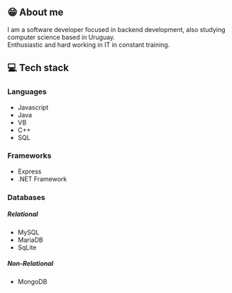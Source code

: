## 😁 About me

<p> I am a software developer focused in backend development, also studying computer science based in Uruguay.<br>
Enthusiastic and hard working in IT in constant training.</p>

## 💻 Tech stack

### Languages

- Javascript
- Java
- VB
- C++
- SQL

### Frameworks

- Express
- .NET Framework

### Databases

##### Relational
- MySQL
- MariaDB
- SqLite

##### Non-Relational
- MongoDB
